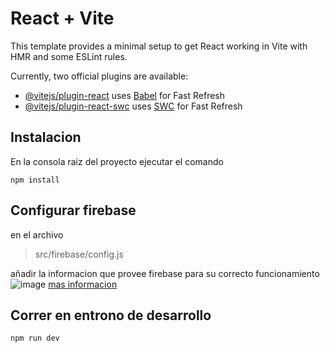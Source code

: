 # React + Vite

This template provides a minimal setup to get React working in Vite with HMR and some ESLint rules.

Currently, two official plugins are available:

- [@vitejs/plugin-react](https://github.com/vitejs/vite-plugin-react/blob/main/packages/plugin-react/README.md) uses [Babel](https://babeljs.io/) for Fast Refresh
- [@vitejs/plugin-react-swc](https://github.com/vitejs/vite-plugin-react-swc) uses [SWC](https://swc.rs/) for Fast Refresh

## Instalacion
En la consola raiz del proyecto ejecutar el comando
``` shell
npm install
```

## Configurar firebase
en el archivo
> src/firebase/config.js

añadir la informacion que provee firebase para su correcto funcionamiento
![image](https://github.com/miche890/restaurant-cliente/assets/119554354/72c2dc8c-167d-4e53-9808-b865496c1f8b)
[mas informacion](https://firebase.google.com/docs/web/learn-more?authuser=0&hl=es#config-object)


## Correr en entrono de desarrollo
``` shell
npm run dev
```

